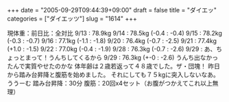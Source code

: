 +++
date = "2005-09-29T09:44:39+09:00"
draft = false
title = "ダイエッ"
categories = ["ダイエッツ"]
slug = "1614"
+++

現体重：前日比：全対比
9/13 : 78.9kg
9/14 : 78.5kg (-0.4 : -0.4)
9/15 : 78.2kg (-0.3 : -0.7)
9/16 : 77.1kg (-1.1 : -1.8)
9/20 : 76.4kg (-0.7 : -2.5)
9/21 : 77.4kg (+1.0 : -1.5)
9/22 : 77.0kg (-0.4 : -1.9)
9/28 : 76.3kg (-0.7 : -2.6)
9/29 :
あ、ちょっとまって！うんちしてくるから
9/29 : 76.3kg (+-0 : -2.6)
うんち出なかったんで実質やせたのかな
体年齢は２歳若返って４８歳でした。ザ・団塊！
昨日から踏み台昇降と腹筋を始めました。
それにしても７５kgに突入しないなあ。ううーむ
踏み台昇降：30分
腹筋：20回x4セット（お腹がつかえてこれ以上無理）
